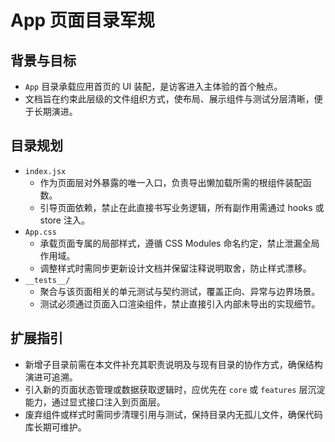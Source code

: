 # App 页面目录军规

## 背景与目标

- `App` 目录承载应用首页的 UI 装配，是访客进入主体验的首个触点。
- 文档旨在约束此层级的文件组织方式，使布局、展示组件与测试分层清晰，便于长期演进。

## 目录规划

- `index.jsx`
  - 作为页面层对外暴露的唯一入口，负责导出懒加载所需的根组件装配函数。
  - 引导页面依赖，禁止在此直接书写业务逻辑，所有副作用需通过 hooks 或 store 注入。
- `App.css`
  - 承载页面专属的局部样式，遵循 CSS Modules 命名约定，禁止泄漏全局作用域。
  - 调整样式时需同步更新设计文档并保留注释说明取舍，防止样式漂移。
- `__tests__/`
  - 聚合与该页面相关的单元测试与契约测试，覆盖正向、异常与边界场景。
  - 测试必须通过页面入口渲染组件，禁止直接引入内部未导出的实现细节。

## 扩展指引

- 新增子目录前需在本文件补充其职责说明及与现有目录的协作方式，确保结构演进可追溯。
- 引入新的页面状态管理或数据获取逻辑时，应优先在 `core` 或 `features` 层沉淀能力，通过显式接口注入到页面层。
- 废弃组件或样式时需同步清理引用与测试，保持目录内无孤儿文件，确保代码库长期可维护。
